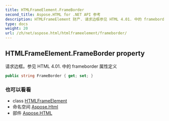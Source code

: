 ```yaml
---
title: HTMLFrameElement.FrameBorder
second_title: Aspose.HTML for .NET API 参考
description: HTMLFrameElement 财产. 请求边框参见 HTML 4.01. 中的 frameborder 属性定义
type: docs
weight: 20
url: /zh/net/aspose.html/htmlframeelement/frameborder/
---
```

## HTMLFrameElement.FrameBorder property

请求边框。参见 HTML 4.01. 中的 frameborder 属性定义

```csharp
public string FrameBorder { get; set; }
```

### 也可以看看

* class [HTMLFrameElement](../)
* 命名空间 [Aspose.Html](../../htmlframeelement/)
* 部件 [Aspose.HTML](../../../)


